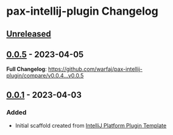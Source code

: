 <!-- Keep a Changelog guide -> https://keepachangelog.com -->

# pax-intellij-plugin Changelog

## [Unreleased]

## [0.0.5] - 2023-04-05
**Full Changelog**: https://github.com/warfaj/pax-intellij-plugin/compare/v0.0.4...v0.0.5

## [0.0.1] - 2023-04-03

### Added
- Initial scaffold created from [IntelliJ Platform Plugin Template](https://github.com/JetBrains/intellij-platform-plugin-template)

[Unreleased]: https://github.com/warfaj/pax-intellij-plugin/compare/v0.0.5...HEAD
[0.0.5]: https://github.com/warfaj/pax-intellij-plugin/compare/v0.0.1...v0.0.5
[0.0.1]: https://github.com/warfaj/pax-intellij-plugin/commits/v0.0.1
